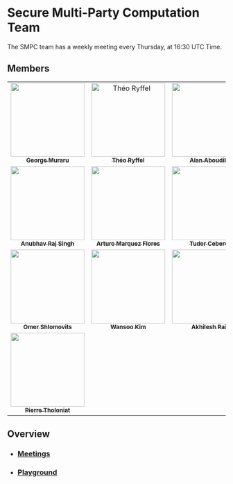 # Secure Multi-Party Computation Team

The SMPC team has a weekly meeting every Thursday, at 16:30 UTC Time.

## Members

<table>
  <tr>
    <td align="center">
      <a href="https://github.com/gmuraru">
        <img src="https://avatars1.githubusercontent.com/u/7805588?s=240" width="170px;" alt="">
        <br /><sub><b>George Muraru</b></sub></a><br />
      </a>
    </td>
    <td align="center">
      <a href="https://github.com/LaRiffle">
        <img src="https://avatars3.githubusercontent.com/u/12446521?s=240" width="170px;" alt="Théo Ryffel">
        <br /><sub><b>Théo Ryffel</b></sub></a><br />
      </a>
    </td>
    <td align="center">
      <a href="https://github.com/AlanAboudib">
        <img src="https://avatars1.githubusercontent.com/u/11991643?s=240" width="170px;" alt="">
        <br /><sub><b>Alan Aboudib</b></sub></a><br />
      </a>
    </td>
    <td align="center">
      <a href="https://github.com/Yugandhartripathi">
        <img src="https://avatars2.githubusercontent.com/u/32102845?s=240" width="170px;" alt="">
        <br /><sub><b>Yugandhar Tripathi</b></sub></a><br />
      </a>
    </td>
    </tr>
    <tr>
    <td align="center">
      <a href="https://github.com/aanurraj">
        <img src="https://avatars0.githubusercontent.com/u/28955148?s=460&u=b89b14ceffb4e0c26fcdc375242b3d3162700fb4&v=4" width="170px;" alt="">
        <br/><sub><b>Anubhav Raj Singh</b></sub/</a><br/>
      </a>
    </td>
    <td align="center">
      <a href="https://github.com/arturomf94">
        <img src="https://avatars2.githubusercontent.com/u/9259160?s=400&u=a363b29339e611e13e1f71ea7552e8bf5914cf37&v=4" width="170px;" alt="">
        <br/><sub><b>Arturo Marquez Flores</b></sub/</a><br/>
      </a>
    <td align="center">
      <a href="https://github.com/tudorcebere">
        <img src="https://avatars3.githubusercontent.com/u/31571425?s=460&u=250780102a5da2711faba8120fa8ab2b97c48fc9&v=4" width="170px;" alt="">
        <br/><sub><b>Tudor Cebere</b></sub></a><br/>
      </a>
    </td>
    <td align="center">
      <a href="https://github.com/abogaziah">
        <img src="https://avatars3.githubusercontent.com/u/33666625?s=460&u=1beaa9853113bc0ff6d040f3ba8a0fedc1acd17f&v=4" width="170px;" alt="">
        <br/><sub><b>Muhammed Abogazia</b></sub></a><br/>
      </a>
    </td>
  </tr>
  <tr>
    <td align="center">
      <a href="https://github.com/omershlo">
        <img src="https://avatars3.githubusercontent.com/u/2446179?s=460&u=56801fbae185bb7f58d339d0a4fc4288f0ab697f&v=4" width="170px;" alt="">
        <br/><sub><b>Omer Shlomovits</b></sub></a><br/>
      </a>
    </td>
    <td align="center">
      <a href="https://github.com/marload">
        <img src="https://avatars0.githubusercontent.com/u/39186433?s=460&u=eabfd79a99109239b61412089f86f83cc2bacf0b&v=4" width="170px;" alt="">
        <br/><sub><b>Wansoo Kim</b></sub></a><br/>
      </a>
    </td>
    <td align="center">
      <a href="https://github.com/theAkhileshRai">
        <img src="https://avatars2.githubusercontent.com/u/26843971?s=460&u=61e7b58dc21439976840585a0fe810c95fa2d07f&v=4" width="170px;" alt="">
        <br/><sub><b>Akhilesh Rai</b></sub></a><br/>
      </a>
    </td>
    <td align="center">
      <a href="https://github.com/tholop">
        <img src="https://avatars3.githubusercontent.com/u/32133147?s=460&u=350a58538c983237c837bbb5ab6eb2665f04442a&v=4" width="170px;" alt="">
        <br/><sub><b>Pierre Tholoniat</b></sub></a><br/>
      </a>
    </td>
  </tr>
  <tr>
    <td align="center">
      <a href="https://github.com/NiWaRe">
        <img src="https://avatars2.githubusercontent.com/u/13786323?s=460&u=20804e8ec35a6c19d1c5043fb26b1d4c99641e00&v=4" width="170px;" alt="">
        <br/><sub><b>Pierre Tholoniat</b></sub></a><br/>
      </a>
    </td>
  </tr>
</table>

## Overview

* ### [Meetings](./meetings)

* ### [Playground](./playground)
